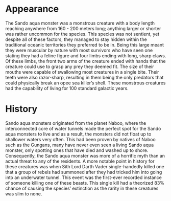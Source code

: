 # Appearance

The Sando aqua monster was a monstrous creature with a body length reaching anywhere from 160 - 200 meters long; anything larger or shorter was rather uncommon for the species.
This species was not sentient, yet despite all of these factors, they managed to stay hidden within the traditional oceanic territories they preferred to be in.
Being this large meant they were muscular by nature with most survivors who have seen one stating they had a feline figure and four limbs ending with long, sharp claws.
Of these limbs, the front two arms of the creature ended with hands that the creature could use to grasp any prey they deemed fit.
The size of their mouths were capable of swallowing most creatures in a single bite.
Their teeth were also razor-sharp, resulting in them being the only predators that could physically break an opee sea killer’s shell.
These monstrous creatures had the capability of living for 100 standard galactic years.

# History

Sando aqua monsters originated from the planet Naboo, where the interconnected core of water tunnels made the perfect spot for the Sando aqua monsters to live and as a result, the monsters did not float up to shallower waters very often.
This had been proven by natives of Naboo such as the Gungans, many have never even seen a living Sando aqua monster, only spotting ones that have died and washed up to shore.
Consequently, the Sando aqua monster was more of a horrific myth than an actual threat to any of the residents.
A more notable point in history for these creatures was when Sith Lord Darth Vader single-handedly killed one that a group of rebels had summoned after they had tricked him into going into an underwater tunnel.
This event was the first-ever recorded instance of someone killing one of these beasts.
This single kill had a theorized 83% chance of causing the species’ extinction as the rarity in these creatures was slim to none.
